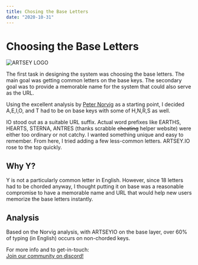 ```yaml
---
title: Chosing the Base Letters
date: "2020-10-31"
---
```



# Choosing the Base Letters

![ARTSEY LOGO](/_FILES/images/logo.png)

The first task in designing the system was choosing the base letters. The main goal was getting common letters on the base keys. The secondary goal was to provide a memorable name for the system that could also serve as the URL. 

Using the excellent analysis by [Peter Norvig](http://norvig.com/mayzner.html) as a starting point, I decided A,E,I,O, and T had to be on base keys with some of H,N,R,S as well.    

IO stood out as a suitable URL suffix. Actual word prefixes like EARTHS, HEARTS, STERNA, ANTRES (thanks scrabble ~~cheating~~ helper website) were either too ordinary or not catchy. I wanted something unique and easy to remember. From here, I tried adding a few less-common letters. ARTSEY.IO rose to the top quickly.
## Why Y? 
Y is not a particularly common letter in English. However, since 18 letters had to be chorded anyway, I thought putting it on base was a reasonable compromise to have a memorable name and URL that would help new users memorize the base letters instantly.
## Analysis
Based on the Norvig analysis, with ARTSEYIO on the base layer, over 60% of typing (in English) occurs on non-chorded keys.


For more info and to get-in-touch:  
[Join our community on discord!](https://discord.gg/raqVZXYmTj)